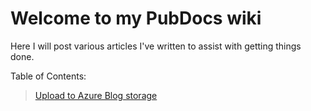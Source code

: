 # Welcome to my PubDocs wiki


Here I will post various articles I've written to assist with getting things done. 

Table of Contents:  
> [Upload to Azure Blog storage](https://github.com/SeanGreenbaum/PubDocs/blob/main/UploadToAzureBlob/Intro.md)